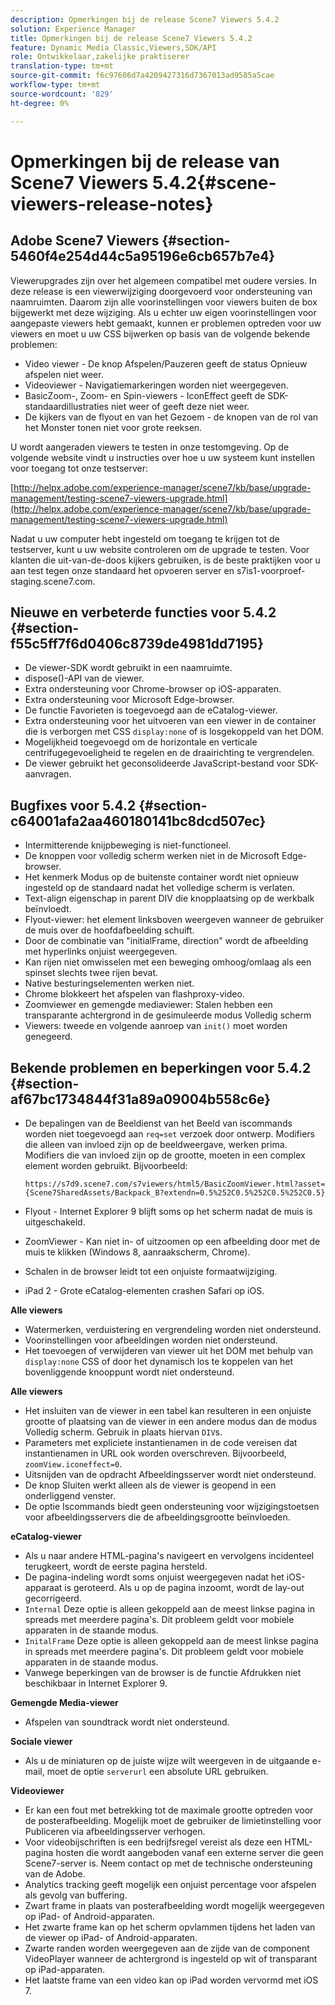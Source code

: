 ```yaml
---
description: Opmerkingen bij de release Scene7 Viewers 5.4.2
solution: Experience Manager
title: Opmerkingen bij de release Scene7 Viewers 5.4.2
feature: Dynamic Media Classic,Viewers,SDK/API
role: Ontwikkelaar,zakelijke praktiserer
translation-type: tm+mt
source-git-commit: f6c97606d7a4209427316d7367013ad9585a5cae
workflow-type: tm+mt
source-wordcount: '829'
ht-degree: 0%

---
```



# Opmerkingen bij de release van Scene7 Viewers 5.4.2{#scene-viewers-release-notes}

## Adobe Scene7 Viewers {#section-5460f4e254d44c5a95196e6cb657b7e4}

Viewerupgrades zijn over het algemeen compatibel met oudere versies. In deze release is een viewerwijziging doorgevoerd voor ondersteuning van naamruimten. Daarom zijn alle voorinstellingen voor viewers buiten de box bijgewerkt met deze wijziging. Als u echter uw eigen voorinstellingen voor aangepaste viewers hebt gemaakt, kunnen er problemen optreden voor uw viewers en moet u uw CSS bijwerken op basis van de volgende bekende problemen:

* Video viewer - De knop Afspelen/Pauzeren geeft de status Opnieuw afspelen niet weer.
* Videoviewer - Navigatiemarkeringen worden niet weergegeven.
* BasicZoom-, Zoom- en Spin-viewers - IconEffect geeft de SDK-standaardillustraties niet weer of geeft deze niet weer.
* De kijkers van de flyout en van het Gezoem - de knopen van de rol van het Monster tonen niet voor grote reeksen.

U wordt aangeraden viewers te testen in onze testomgeving. Op de volgende website vindt u instructies over hoe u uw systeem kunt instellen voor toegang tot onze testserver:

[http://helpx.adobe.com/experience-manager/scene7/kb/base/upgrade-management/testing-scene7-viewers-upgrade.html](http://helpx.adobe.com/experience-manager/scene7/kb/base/upgrade-management/testing-scene7-viewers-upgrade.html)

Nadat u uw computer hebt ingesteld om toegang te krijgen tot de testserver, kunt u uw website controleren om de upgrade te testen. Voor klanten die uit-van-de-doos kijkers gebruiken, is de beste praktijken voor u aan test tegen onze standaard het opvoeren server en s7is1-voorproef-staging.scene7.com.

## Nieuwe en verbeterde functies voor 5.4.2 {#section-f55c5ff7f6d0406c8739de4981dd7195}

* De viewer-SDK wordt gebruikt in een naamruimte.
* dispose()-API van de viewer.
* Extra ondersteuning voor Chrome-browser op iOS-apparaten.
* Extra ondersteuning voor Microsoft Edge-browser.
* De functie Favorieten is toegevoegd aan de eCatalog-viewer.
* Extra ondersteuning voor het uitvoeren van een viewer in de container die is verborgen met CSS `display:none` of is losgekoppeld van het DOM.
* Mogelijkheid toegevoegd om de horizontale en verticale centrifugegevoeligheid te regelen en de draairichting te vergrendelen.
* De viewer gebruikt het geconsolideerde JavaScript-bestand voor SDK-aanvragen.

## Bugfixes voor 5.4.2 {#section-c64001afa2aa460180141bc8dcd507ec}

* Intermitterende knijpbeweging is niet-functioneel.
* De knoppen voor volledig scherm werken niet in de Microsoft Edge-browser.
* Het kenmerk Modus op de buitenste container wordt niet opnieuw ingesteld op de standaard nadat het volledige scherm is verlaten.
* Text-align eigenschap in parent DIV die knopplaatsing op de werkbalk beïnvloedt.
* Flyout-viewer: het element linksboven weergeven wanneer de gebruiker de muis over de hoofdafbeelding schuift.
* Door de combinatie van &quot;initialFrame, direction&quot; wordt de afbeelding met hyperlinks onjuist weergegeven.
* Kan rijen niet omwisselen met een beweging omhoog/omlaag als een spinset slechts twee rijen bevat.
* Native besturingselementen werken niet.
* Chrome blokkeert het afspelen van flashproxy-video.
* Zoomviewer en gemengde mediaviewer: Stalen hebben een transparante achtergrond in de gesimuleerde modus Volledig scherm
* Viewers: tweede en volgende aanroep van `init()` moet worden genegeerd.

## Bekende problemen en beperkingen voor 5.4.2 {#section-af67bc1734844f31a89a09004b558c6e}

* De bepalingen van de Beeldienst van het Beeld van iscommands worden niet toegevoegd aan `req=set` verzoek door ontwerp. Modifiers die alleen van invloed zijn op de beeldweergave, werken prima. Modifiers die van invloed zijn op de grootte, moeten in een complex element worden gebruikt. Bijvoorbeeld:

   ```
   https://s7d9.scene7.com/s7viewers/html5/BasicZoomViewer.html?asset= {Scene7SharedAssets/Backpack_B?extendn=0.5%252C0.5%252C0.5%252C0.5}
   ```

* Flyout - Internet Explorer 9 blijft soms op het scherm nadat de muis is uitgeschakeld.
* ZoomViewer - Kan niet in- of uitzoomen op een afbeelding door met de muis te klikken (Windows 8, aanraakscherm, Chrome).
* Schalen in de browser leidt tot een onjuiste formaatwijziging.
* iPad 2 - Grote eCatalog-elementen crashen Safari op iOS.

**Alle viewers**

* Watermerken, verduistering en vergrendeling worden niet ondersteund.
* Voorinstellingen voor afbeeldingen worden niet ondersteund.
* Het toevoegen of verwijderen van viewer uit het DOM met behulp van `display:none` CSS of door het dynamisch los te koppelen van het bovenliggende knooppunt wordt niet ondersteund.

**Alle viewers**

* Het insluiten van de viewer in een tabel kan resulteren in een onjuiste grootte of plaatsing van de viewer in een andere modus dan de modus Volledig scherm. Gebruik in plaats hiervan `DIV`s.
* Parameters met expliciete instantienamen in de code vereisen dat instantienamen in URL ook worden overschreven. Bijvoorbeeld, `zoomView.iconeffect=0`.
* Uitsnijden van de opdracht Afbeeldingsserver wordt niet ondersteund.
* De knop Sluiten werkt alleen als de viewer is geopend in een onderliggend venster.
* De optie Iscommands biedt geen ondersteuning voor wijzigingstoetsen voor afbeeldingsservers die de afbeeldingsgrootte beïnvloeden.

**eCatalog-viewer**

* Als u naar andere HTML-pagina&#39;s navigeert en vervolgens incidenteel terugkeert, wordt de eerste pagina hersteld.
* De pagina-indeling wordt soms onjuist weergegeven nadat het iOS-apparaat is geroteerd. Als u op de pagina inzoomt, wordt de lay-out gecorrigeerd.
* `Internal` Deze optie is alleen gekoppeld aan de meest linkse pagina in spreads met meerdere pagina&#39;s. Dit probleem geldt voor mobiele apparaten in de staande modus.
* `InitalFrame` Deze optie is alleen gekoppeld aan de meest linkse pagina in spreads met meerdere pagina&#39;s. Dit probleem geldt voor mobiele apparaten in de staande modus.
* Vanwege beperkingen van de browser is de functie Afdrukken niet beschikbaar in Internet Explorer 9.

**Gemengde Media-viewer**

* Afspelen van soundtrack wordt niet ondersteund.

**Sociale viewer**

* Als u de miniaturen op de juiste wijze wilt weergeven in de uitgaande e-mail, moet de optie `serverurl` een absolute URL gebruiken.

**Videoviewer**

* Er kan een fout met betrekking tot de maximale grootte optreden voor de posterafbeelding. Mogelijk moet de gebruiker de limietinstelling voor Publiceren via afbeeldingsserver verhogen.
* Voor videobijschriften is een bedrijfsregel vereist als deze een HTML-pagina hosten die wordt aangeboden vanaf een externe server die geen Scene7-server is. Neem contact op met de technische ondersteuning van de Adobe.
* Analytics tracking geeft mogelijk een onjuist percentage voor afspelen als gevolg van buffering.
* Zwart frame in plaats van posterafbeelding wordt mogelijk weergegeven op iPad- of Android-apparaten.
* Het zwarte frame kan op het scherm opvlammen tijdens het laden van de viewer op iPad- of Android-apparaten.
* Zwarte randen worden weergegeven aan de zijde van de component VideoPlayer wanneer de achtergrond is ingesteld op wit of transparant op iPad-apparaten.
* Het laatste frame van een video kan op iPad worden vervormd met iOS 7.

